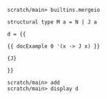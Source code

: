 ```ucm:hide
scratch/main> builtins.mergeio
```


```unison
structural type M a = N | J a

d = {{

{{ docExample 0 '(x -> J x) }}

{J}

}}
```

```ucm
scratch/main> add
scratch/main> display d
```